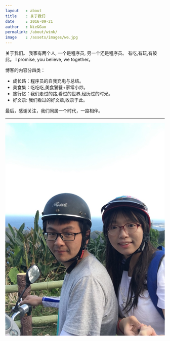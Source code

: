 ```yaml
---
layout   : about
title    : 关于我们
date     : 2016-09-21
author   : Nie&Gao
permalink: /about/wink/
image    : /assets/images/we.jpg
---
```



关于我们。
我家有两个人, 一个是程序员, 另一个还是程序员。
有吃,有玩,有彼此。
I promise, you believe, we together。


博客的内容分四类：

  - 成长路：程序员的自我充电与总结。
  - 美食集：吃吃吃,美食饕餮+家常小炒。
  - 旅行忆：我们走过的路,看过的世界,经历过的时光。
  - 好文录: 我们看过的好文章,收录于此。

最后，感谢关注，我们同属一个时代，一路相伴。

---
![](/assets/images/we.jpg)
